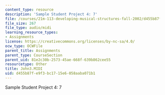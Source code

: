 ```yaml
---
content_type: resource
description: 'Sample Student Project 4: 7'
file: /courses/21m-113-developing-musical-structures-fall-2002/d455b87fe9f3bc1715e6058aaba071b1_John3.MIDI
file_size: 267
file_type: audio/midi
learning_resource_types:
- Assignments
license: https://creativecommons.org/licenses/by-nc-sa/4.0/
ocw_type: OCWFile
parent_title: Assignments
parent_type: CourseSection
parent_uid: 81e2c30b-2573-45ae-668f-639b862cee55
resourcetype: Other
title: John3.MIDI
uid: d455b87f-e9f3-bc17-15e6-058aaba071b1
---
```

Sample Student Project 4: 7